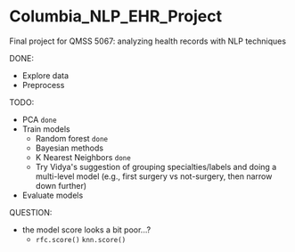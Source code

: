 # Columbia_NLP_EHR_Project
Final project for QMSS 5067: analyzing health records with NLP techniques

DONE:
- Explore data
- Preprocess

TODO:
- PCA `done`
- Train models
    - Random forest `done`
    - Bayesian methods
    - K Nearest Neighbors `done`
    - Try Vidya's suggestion of grouping specialties/labels and doing a multi-level model (e.g., first surgery vs not-surgery, then narrow down further)
- Evaluate models

QUESTION:

- the model score looks a bit poor...? 
  - `rfc.score()` `knn.score()`

